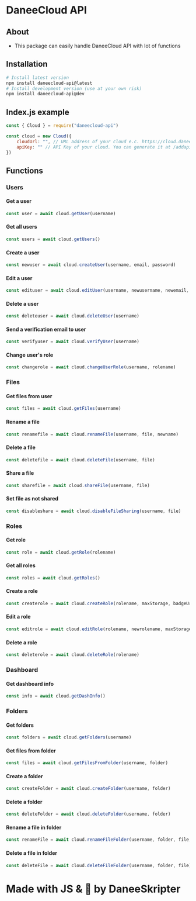 # DaneeCloud API
## About
- This package can easily handle DaneeCloud API with lot of functions
## Installation
```bash
# Install latest version
npm install daneecloud-api@latest
# Install development version (use at your own risk)
npm install daneecloud-api@dev
```
## Index.js example
```js
const { Cloud } = require("daneecloud-api")

const cloud = new Cloud({
    cloudUrl: "", // URL address of your cloud e.c. https://cloud.daneeskripter.dev
    apiKey: "" // API Key of your cloud. You can generate it at /addapikey
})
```
## Functions
### Users
#### Get a user
```js
const user = await cloud.getUser(username)
```
#### Get all users
```js
const users = await cloud.getUsers()
```
#### Create a user
```js
const newuser = await cloud.createUser(username, email, password)
```
#### Edit a user
```js
const edituser = await cloud.editUser(username, newusername, newemail, newpassword)
```
#### Delete a user
```js
const deleteuser = await cloud.deleteUser(username)
```
#### Send a verification email to user
```js
const verifyuser = await cloud.verifyUser(username)
```
#### Change user's role
```js
const changerole = await cloud.changeUserRole(username, rolename)
```
### Files
#### Get files from user
```js
const files = await cloud.getFiles(username)
```
#### Rename a file
```js
const renamefile = await cloud.renameFile(username, file, newname)
```
#### Delete a file
```js
const deletefile = await cloud.deleteFile(username, file)
```
#### Share a file
```js
const sharefile = await cloud.shareFile(username, file)
```
#### Set file as not shared
```js
const disableshare = await cloud.disableFileSharing(username, file)
```
### Roles
#### Get role
```js
const role = await cloud.getRole(rolename)
```
#### Get all roles
```js
const roles = await cloud.getRoles()
```
#### Create a role
```js
const createrole = await cloud.createRole(rolename, maxStorage, badgeUrl)
```
#### Edit a role
```js
const editrole = await cloud.editRole(rolename, newrolename, maxStorage, badgeUrl)
```
#### Delete a role
```js
const deleterole = await cloud.deleteRole(rolename)
```
### Dashboard
#### Get dashboard info
```js
const info = await cloud.getDashInfo()
```
### Folders
#### Get folders
```js
const folders = await cloud.getFolders(username)
```
#### Get files from folder
```js
const files = await cloud.getFilesFromFolder(username, folder)
```
#### Create a folder
```js
const createFolder = await cloud.createFolder(username, folder)
```
#### Delete a folder
```js
const deleteFolder = await cloud.deleteFolder(username, folder)
```
#### Rename a file in folder
```js
const renameFile = await cloud.renameFileFolder(username, folder, file, newname)
```
#### Delete a file in folder
```js
const deleteFile = await cloud.deleteFileFolder(username, folder, file)
```

# Made with JS & 💖 by DaneeSkripter